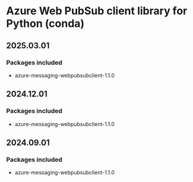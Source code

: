 # Azure Web PubSub client library for Python (conda)

## 2025.03.01

### Packages included

- azure-messaging-webpubsubclient-1.1.0

## 2024.12.01

### Packages included

- azure-messaging-webpubsubclient-1.1.0

## 2024.09.01

### Packages included

- azure-messaging-webpubsubclient-1.1.0
